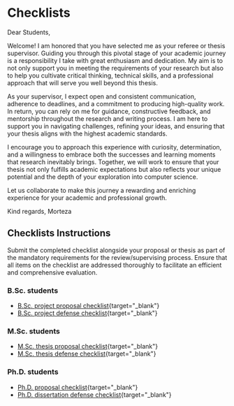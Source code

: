 # Checklists

Dear Students,

Welcome! I am honored that you have selected me as your referee or thesis supervisor. Guiding you through this pivotal stage of your academic journey is a responsibility I take with great enthusiasm and dedication. My aim is to not only support you in meeting the requirements of your research but also to help you cultivate critical thinking, technical skills, and a professional approach that will serve you well beyond this thesis.

As your supervisor, I expect open and consistent communication, adherence to deadlines, and a commitment to producing high-quality work. In return, you can rely on me for guidance, constructive feedback, and mentorship throughout the research and writing process. I am here to support you in navigating challenges, refining your ideas, and ensuring that your thesis aligns with the highest academic standards.

I encourage you to approach this experience with curiosity, determination, and a willingness to embrace both the successes and learning moments that research inevitably brings. Together, we will work to ensure that your thesis not only fulfills academic expectations but also reflects your unique potential and the depth of your exploration into computer science.

Let us collaborate to make this journey a rewarding and enriching experience for your academic and professional growth.

Kind regards,
Morteza


## Checklists Instructions

Submit the completed checklist alongside your proposal or thesis as part of the mandatory requirements for the review/supervising process. Ensure that all items on the checklist are addressed thoroughly to facilitate an efficient and comprehensive evaluation.

### B.Sc. students
* [B.Sc. project proposal checklist](bsc_project.md){target="_blank"}
* [B.Sc. project defense checklist](bsc_project.md){target="_blank"}


### M.Sc. students
* [M.Sc. thesis proposal checklist](msc_thesis.md){target="_blank"}
* [M.Sc. thesis defense checklist](msc_thesis.md){target="_blank"}


### Ph.D. students
* [Ph.D. proposal checklist](phd_dissertation.md){target="_blank"}
* [Ph.D. dissertation defense checklist](phd_dissertation.md){target="_blank"}

